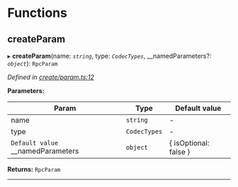 

# Functions

<a id="createparam"></a>

##  createParam

▸ **createParam**(name: *`string`*, type: *`CodecTypes`*, __namedParameters?: *`object`*): `RpcParam`

*Defined in [create/param.ts:12](https://github.com/polkadot-js/api/blob/290123b/packages/type-jsonrpc/src/create/param.ts#L12)*

**Parameters:**

| Param | Type | Default value |
| ------ | ------ | ------ |
| name | `string` | - |
| type | `CodecTypes` | - |
| `Default value` __namedParameters | `object` |  { isOptional: false } |

**Returns:** `RpcParam`

___

